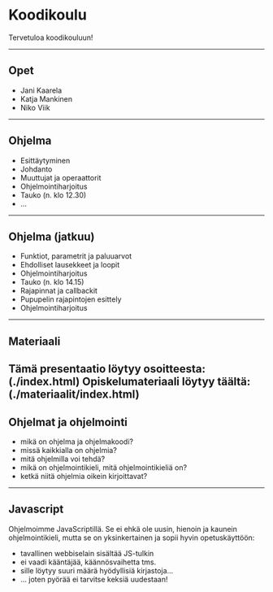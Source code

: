 # Koodikoulu

Tervetuloa koodikouluun!

---

## Opet

* Jani Kaarela
* Katja Mankinen
* Niko Viik

---

## Ohjelma

* Esittäytyminen
* Johdanto
* Muuttujat ja operaattorit
* Ohjelmointiharjoitus
* Tauko (n. klo 12.30)
* ...

---

## Ohjelma (jatkuu)

* Funktiot, parametrit ja paluuarvot
* Ehdolliset lausekkeet ja loopit
* Ohjelmointiharjoitus
* Tauko (n. klo 14.15)
* Rajapinnat ja callbackit
* Pupupelin rajapintojen esittely
* Ohjelmointiharjoitus

---

## Materiaali

Tämä presentaatio löytyy osoitteesta: (./index.html)
Opiskelumateriaali löytyy täältä: (./materiaalit/index.html)
---

## Ohjelmat ja ohjelmointi

* mikä on ohjelma ja ohjelmakoodi?
* missä kaikkialla on ohjelmia?
* mitä ohjelmilla voi tehdä?
* mikä on ohjelmointikieli, mitä ohjelmointikieliä on?
* ketkä niitä ohjelmia oikein kirjoittavat?

---

## Javascript

Ohjelmoimme JavaScriptillä. Se ei ehkä ole uusin, hienoin ja kaunein ohjelmointikieli,
mutta se on yksinkertainen ja sopii hyvin opetuskäyttöön:
* tavallinen webbiselain sisältää JS-tulkin
* ei vaadi kääntäjää, käännösvaihetta tms.
* sille löytyy suuri määrä hyödyllisiä kirjastoja...
* ... joten pyörää ei tarvitse keksiä uudestaan!

